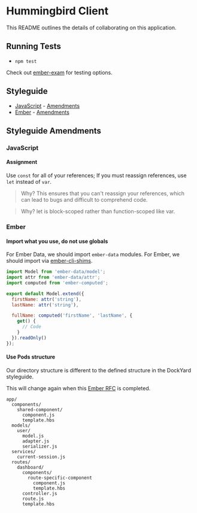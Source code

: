 # Hummingbird Client

This README outlines the details of collaborating on this application.

## Running Tests

* `npm test`

Check out [ember-exam](https://github.com/trentmwillis/ember-exam) for testing
options.

## Styleguide

* [JavaScript](https://github.com/dockyard/styleguides/blob/master/engineering/javascript.md) - [Amendments](https://github.com/hummingbird-me/hummingbird/blob/the-future/client/README.md#javascript)
* [Ember](https://github.com/dockyard/styleguides/blob/master/engineering/ember.md) - [Amendments](https://github.com/hummingbird-me/hummingbird/blob/the-future/client/README.md#ember)

## Styleguide Amendments

### JavaScript

#### Assignment

Use `const` for all of your references; If you must reassign references, use `let` instead of `var`.

>Why? This ensures that you can't reassign your references, which can lead to bugs and difficult to comprehend code.

> Why? let is block-scoped rather than function-scoped like var.

### Ember

#### Import what you use, do not use globals

For Ember Data, we should import `ember-data` modules. For Ember, we should import via [ember-cli-shims](https://github.com/ember-cli/ember-cli-shims).

```javascript
import Model from 'ember-data/model';
import attr from 'ember-data/attr';
import computed from 'ember-computed';

export default Model.extend({
  firstName: attr('string'),
  lastName: attr('string'),

  fullName: computed('firstName', 'lastName', {
    get() {
      // Code
    }
  }).readOnly()
});
```

#### Use Pods structure

Our directory structure is different to the defined structure in the DockYard styleguide.

This will change again when this [Ember RFC](https://github.com/emberjs/rfcs/pull/143) is completed.

```
app/
  components/
    shared-component/
      component.js
      template.hbs
  models/
    user/
      model.js
      adapter.js
      serializer.js
  services/
    current-session.js
  routes/
    dashboard/
      components/
        route-specific-component
          component.js
          template.hbs
      controller.js
      route.js
      template.hbs
```
